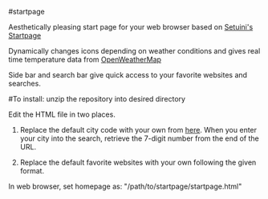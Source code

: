 #startpage

Aesthetically pleasing start page for your web browser based on [Setuini's Startpage](http://setuini.deviantart.com/art/Startpage-447948489)

Dynamically changes icons depending on weather conditions and gives real time temperature data from [OpenWeatherMap](http://www.openweathermap.org)

Side bar and search bar give quick access to your favorite websites and searches.

#To install:
unzip the repository into desired directory

Edit the HTML file in two places. 

1. Replace the default city code with your own from [here](http://openweathermap.org/city/). When you enter your city into the search, retrieve the 7-digit number from the end of the URL.

2. Replace the default favorite websites with your own following the given format.

In web browser, set homepage as: "/path/to/startpage/startpage.html"

